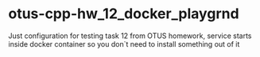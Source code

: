# otus-cpp-hw_12_docker_playgrnd
Just configuration for testing task 12 from OTUS homework,
service starts inside docker container so you don`t need to install something out of it
